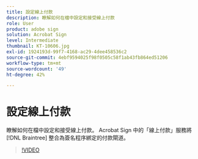 ```yaml
---
title: 設定線上付款
description: 瞭解如何在檔中設定和接受線上付款
role: User
product: adobe sign
solution: Acrobat Sign
level: Intermediate
thumbnail: KT-10606.jpg
exl-id: 1924193d-99f7-4168-ac29-4dee458536c2
source-git-commit: 4ebf9594025f98f0505c58f1ab43fb864ed51206
workflow-type: tm+mt
source-wordcount: '49'
ht-degree: 42%

---
```


# 設定線上付款

瞭解如何在檔中設定和接受線上付款。  Acrobat Sign 中的「線上付款」服務將 [!DNL Braintree] 整合為簽名程序綁定的付款閘道。

>[!VIDEO](https://video.tv.adobe.com/v/345753?quality=12&learn=on&hidetitle=true)
